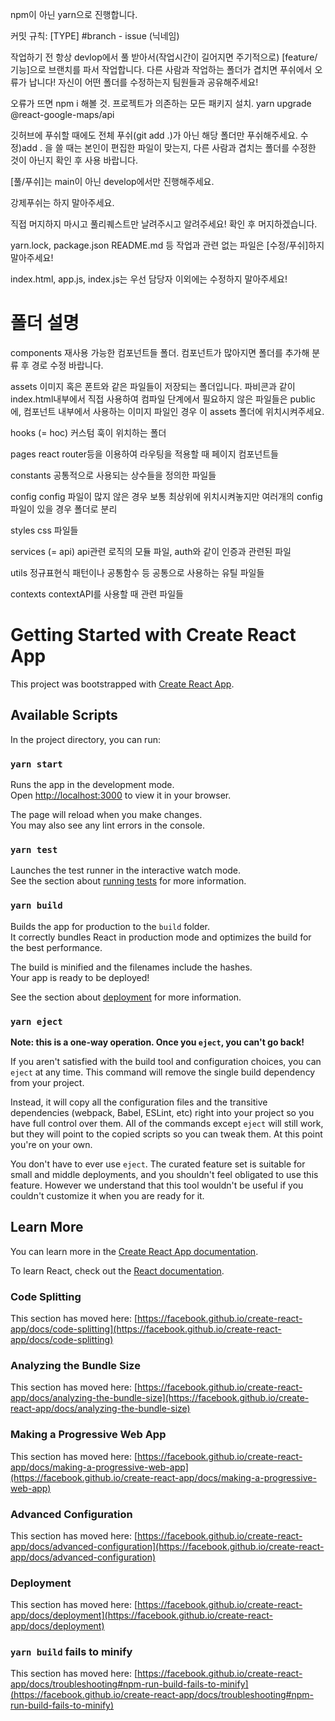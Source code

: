 npm이 아닌 yarn으로 진행합니다.

커밋 규칙: [TYPE] #branch - issue (닉네임)

작업하기 전 항상 devlop에서 풀 받아서(작업시간이 길어지면 주기적으로)
[feature/기능]으로 브랜치를 파서 작업합니다.
다른 사람과 작업하는 폴더가 겹치면 푸쉬에서 오류가 납니다!
자신이 어떤 폴더를 수정하는지 팀원들과 공유해주세요!

오류가 뜨면 npm i 해볼 것. 프로젝트가 의존하는 모든 패키지 설치.
yarn upgrade @react-google-maps/api

깃허브에 푸쉬할 때에도 전체 푸쉬(git add .)가 아닌
해당 폴더만 푸쉬해주세요.
수정)add . 을 쓸 때는 본인이 편집한 파일이 맞는지, 다른 사람과 겹치는 폴더를 수정한 것이 아닌지 확인 후 사용 바랍니다.

[풀/푸쉬]는 main이 아닌 develop에서만 진행해주세요.

강제푸쉬는 하지 말아주세요.

직접 머지하지 마시고 풀리퀘스트만 날려주시고 알려주세요! 확인 후 머지하겠습니다.

yarn.lock, package.json README.md 등 작업과 관련 없는 파일은 [수정/푸쉬]하지 말아주세요!

index.html, app.js, index.js는 우선 담당자 이외에는 수정하지 말아주세요!

# 폴더 설명

components
재사용 가능한 컴포넌트들 폴더.
컴포넌트가 많아지면 폴더를 추가해 분류 후
경로 수정 바랍니다.

assets
이미지 혹은 폰트와 같은 파일들이 저장되는 폴더입니다.
파비콘과 같이 index.html내부에서 직접 사용하여 컴파일 단계에서 필요하지 않은 파일들은 public에,
컴포넌트 내부에서 사용하는 이미지 파일인 경우 이 assets 폴더에 위치시켜주세요.

hooks (= hoc)
커스텀 훅이 위치하는 폴더

pages
react router등을 이용하여 라우팅을 적용할 때 페이지 컴포넌트들

constants
공통적으로 사용되는 상수들을 정의한 파일들

config
config 파일이 많지 않은 경우 보통 최상위에 위치시켜놓지만 여러개의 config 파일이 있을 경우 폴더로 분리

styles
css 파일들

services (= api)
api관련 로직의 모듈 파일, auth와 같이 인증과 관련된 파일

utils
정규표현식 패턴이나 공통함수 등 공통으로 사용하는 유틸 파일들

contexts
contextAPI를 사용할 때 관련 파일들

# Getting Started with Create React App

This project was bootstrapped with [Create React App](https://github.com/facebook/create-react-app).

## Available Scripts

In the project directory, you can run:

### `yarn start`

Runs the app in the development mode.\
Open [http://localhost:3000](http://localhost:3000) to view it in your browser.

The page will reload when you make changes.\
You may also see any lint errors in the console.

### `yarn test`

Launches the test runner in the interactive watch mode.\
See the section about [running tests](https://facebook.github.io/create-react-app/docs/running-tests) for more information.

### `yarn build`

Builds the app for production to the `build` folder.\
It correctly bundles React in production mode and optimizes the build for the best performance.

The build is minified and the filenames include the hashes.\
Your app is ready to be deployed!

See the section about [deployment](https://facebook.github.io/create-react-app/docs/deployment) for more information.

### `yarn eject`

**Note: this is a one-way operation. Once you `eject`, you can't go back!**

If you aren't satisfied with the build tool and configuration choices, you can `eject` at any time. This command will remove the single build dependency from your project.

Instead, it will copy all the configuration files and the transitive dependencies (webpack, Babel, ESLint, etc) right into your project so you have full control over them. All of the commands except `eject` will still work, but they will point to the copied scripts so you can tweak them. At this point you're on your own.

You don't have to ever use `eject`. The curated feature set is suitable for small and middle deployments, and you shouldn't feel obligated to use this feature. However we understand that this tool wouldn't be useful if you couldn't customize it when you are ready for it.

## Learn More

You can learn more in the [Create React App documentation](https://facebook.github.io/create-react-app/docs/getting-started).

To learn React, check out the [React documentation](https://reactjs.org/).

### Code Splitting

This section has moved here: [https://facebook.github.io/create-react-app/docs/code-splitting](https://facebook.github.io/create-react-app/docs/code-splitting)

### Analyzing the Bundle Size

This section has moved here: [https://facebook.github.io/create-react-app/docs/analyzing-the-bundle-size](https://facebook.github.io/create-react-app/docs/analyzing-the-bundle-size)

### Making a Progressive Web App

This section has moved here: [https://facebook.github.io/create-react-app/docs/making-a-progressive-web-app](https://facebook.github.io/create-react-app/docs/making-a-progressive-web-app)

### Advanced Configuration

This section has moved here: [https://facebook.github.io/create-react-app/docs/advanced-configuration](https://facebook.github.io/create-react-app/docs/advanced-configuration)

### Deployment

This section has moved here: [https://facebook.github.io/create-react-app/docs/deployment](https://facebook.github.io/create-react-app/docs/deployment)

### `yarn build` fails to minify

This section has moved here: [https://facebook.github.io/create-react-app/docs/troubleshooting#npm-run-build-fails-to-minify](https://facebook.github.io/create-react-app/docs/troubleshooting#npm-run-build-fails-to-minify)
